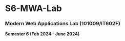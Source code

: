 # S6-MWA-Lab
### Modern Web Applications Lab (101009/IT602F)

**Semester 6 (Feb 2024 - June 2024)**

